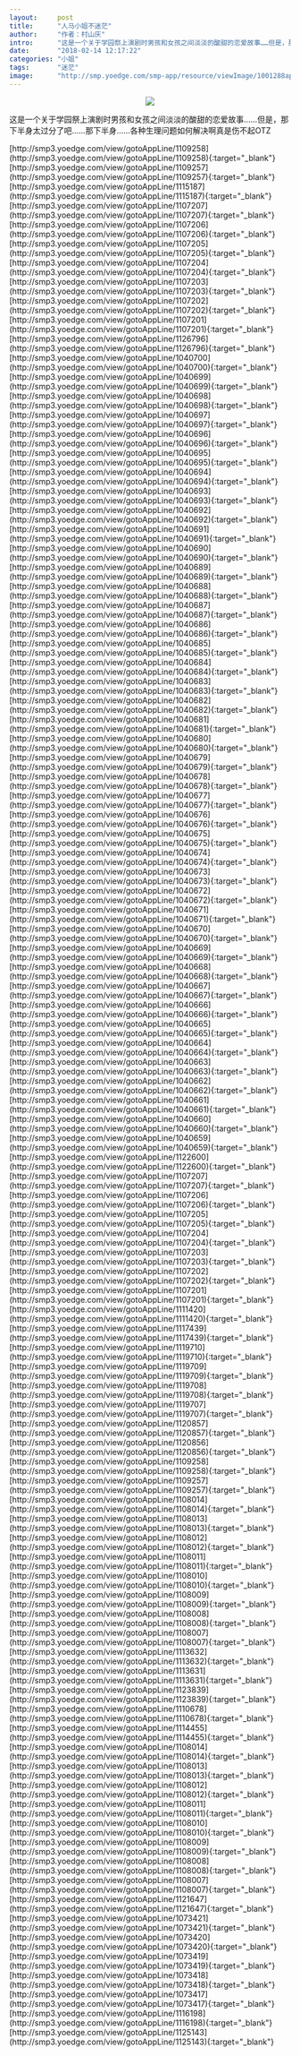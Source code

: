 ```yaml
---
layout:     post
title:      "人马小姐不迷茫"
author:     "作者：村山庆"
intro:      "这是一个关于学园祭上演剧时男孩和女孩之间淡淡的酸甜的恋爱故事……但是，那下半身太过分了吧……那下半身……各种生理问题如何解决啊真是伤不起OTZ"
date:       "2018-02-14 12:17:22"
categories: "小姐"
tags:       "迷茫"
image:      "http://smp.yoedge.com/smp-app/resource/viewImage/1001288appline.png"
---
```

<div style="text-align: center">
<p><img src="http://smp.yoedge.com/smp-app/resource/viewImage/1001288appline.png"/></p>
</div>
<p class="post-meta">
<span>这是一个关于学园祭上演剧时男孩和女孩之间淡淡的酸甜的恋爱故事……但是，那下半身太过分了吧……那下半身……各种生理问题如何解决啊真是伤不起OTZ</span>
</p>
[http://smp3.yoedge.com/view/gotoAppLine/1109258](http://smp3.yoedge.com/view/gotoAppLine/1109258){:target="_blank"}
[http://smp3.yoedge.com/view/gotoAppLine/1109257](http://smp3.yoedge.com/view/gotoAppLine/1109257){:target="_blank"}
[http://smp3.yoedge.com/view/gotoAppLine/1115187](http://smp3.yoedge.com/view/gotoAppLine/1115187){:target="_blank"}
[http://smp3.yoedge.com/view/gotoAppLine/1107207](http://smp3.yoedge.com/view/gotoAppLine/1107207){:target="_blank"}
[http://smp3.yoedge.com/view/gotoAppLine/1107206](http://smp3.yoedge.com/view/gotoAppLine/1107206){:target="_blank"}
[http://smp3.yoedge.com/view/gotoAppLine/1107205](http://smp3.yoedge.com/view/gotoAppLine/1107205){:target="_blank"}
[http://smp3.yoedge.com/view/gotoAppLine/1107204](http://smp3.yoedge.com/view/gotoAppLine/1107204){:target="_blank"}
[http://smp3.yoedge.com/view/gotoAppLine/1107203](http://smp3.yoedge.com/view/gotoAppLine/1107203){:target="_blank"}
[http://smp3.yoedge.com/view/gotoAppLine/1107202](http://smp3.yoedge.com/view/gotoAppLine/1107202){:target="_blank"}
[http://smp3.yoedge.com/view/gotoAppLine/1107201](http://smp3.yoedge.com/view/gotoAppLine/1107201){:target="_blank"}
[http://smp3.yoedge.com/view/gotoAppLine/1126796](http://smp3.yoedge.com/view/gotoAppLine/1126796){:target="_blank"}
[http://smp3.yoedge.com/view/gotoAppLine/1040700](http://smp3.yoedge.com/view/gotoAppLine/1040700){:target="_blank"}
[http://smp3.yoedge.com/view/gotoAppLine/1040699](http://smp3.yoedge.com/view/gotoAppLine/1040699){:target="_blank"}
[http://smp3.yoedge.com/view/gotoAppLine/1040698](http://smp3.yoedge.com/view/gotoAppLine/1040698){:target="_blank"}
[http://smp3.yoedge.com/view/gotoAppLine/1040697](http://smp3.yoedge.com/view/gotoAppLine/1040697){:target="_blank"}
[http://smp3.yoedge.com/view/gotoAppLine/1040696](http://smp3.yoedge.com/view/gotoAppLine/1040696){:target="_blank"}
[http://smp3.yoedge.com/view/gotoAppLine/1040695](http://smp3.yoedge.com/view/gotoAppLine/1040695){:target="_blank"}
[http://smp3.yoedge.com/view/gotoAppLine/1040694](http://smp3.yoedge.com/view/gotoAppLine/1040694){:target="_blank"}
[http://smp3.yoedge.com/view/gotoAppLine/1040693](http://smp3.yoedge.com/view/gotoAppLine/1040693){:target="_blank"}
[http://smp3.yoedge.com/view/gotoAppLine/1040692](http://smp3.yoedge.com/view/gotoAppLine/1040692){:target="_blank"}
[http://smp3.yoedge.com/view/gotoAppLine/1040691](http://smp3.yoedge.com/view/gotoAppLine/1040691){:target="_blank"}
[http://smp3.yoedge.com/view/gotoAppLine/1040690](http://smp3.yoedge.com/view/gotoAppLine/1040690){:target="_blank"}
[http://smp3.yoedge.com/view/gotoAppLine/1040689](http://smp3.yoedge.com/view/gotoAppLine/1040689){:target="_blank"}
[http://smp3.yoedge.com/view/gotoAppLine/1040688](http://smp3.yoedge.com/view/gotoAppLine/1040688){:target="_blank"}
[http://smp3.yoedge.com/view/gotoAppLine/1040687](http://smp3.yoedge.com/view/gotoAppLine/1040687){:target="_blank"}
[http://smp3.yoedge.com/view/gotoAppLine/1040686](http://smp3.yoedge.com/view/gotoAppLine/1040686){:target="_blank"}
[http://smp3.yoedge.com/view/gotoAppLine/1040685](http://smp3.yoedge.com/view/gotoAppLine/1040685){:target="_blank"}
[http://smp3.yoedge.com/view/gotoAppLine/1040684](http://smp3.yoedge.com/view/gotoAppLine/1040684){:target="_blank"}
[http://smp3.yoedge.com/view/gotoAppLine/1040683](http://smp3.yoedge.com/view/gotoAppLine/1040683){:target="_blank"}
[http://smp3.yoedge.com/view/gotoAppLine/1040682](http://smp3.yoedge.com/view/gotoAppLine/1040682){:target="_blank"}
[http://smp3.yoedge.com/view/gotoAppLine/1040681](http://smp3.yoedge.com/view/gotoAppLine/1040681){:target="_blank"}
[http://smp3.yoedge.com/view/gotoAppLine/1040680](http://smp3.yoedge.com/view/gotoAppLine/1040680){:target="_blank"}
[http://smp3.yoedge.com/view/gotoAppLine/1040679](http://smp3.yoedge.com/view/gotoAppLine/1040679){:target="_blank"}
[http://smp3.yoedge.com/view/gotoAppLine/1040678](http://smp3.yoedge.com/view/gotoAppLine/1040678){:target="_blank"}
[http://smp3.yoedge.com/view/gotoAppLine/1040677](http://smp3.yoedge.com/view/gotoAppLine/1040677){:target="_blank"}
[http://smp3.yoedge.com/view/gotoAppLine/1040676](http://smp3.yoedge.com/view/gotoAppLine/1040676){:target="_blank"}
[http://smp3.yoedge.com/view/gotoAppLine/1040675](http://smp3.yoedge.com/view/gotoAppLine/1040675){:target="_blank"}
[http://smp3.yoedge.com/view/gotoAppLine/1040674](http://smp3.yoedge.com/view/gotoAppLine/1040674){:target="_blank"}
[http://smp3.yoedge.com/view/gotoAppLine/1040673](http://smp3.yoedge.com/view/gotoAppLine/1040673){:target="_blank"}
[http://smp3.yoedge.com/view/gotoAppLine/1040672](http://smp3.yoedge.com/view/gotoAppLine/1040672){:target="_blank"}
[http://smp3.yoedge.com/view/gotoAppLine/1040671](http://smp3.yoedge.com/view/gotoAppLine/1040671){:target="_blank"}
[http://smp3.yoedge.com/view/gotoAppLine/1040670](http://smp3.yoedge.com/view/gotoAppLine/1040670){:target="_blank"}
[http://smp3.yoedge.com/view/gotoAppLine/1040669](http://smp3.yoedge.com/view/gotoAppLine/1040669){:target="_blank"}
[http://smp3.yoedge.com/view/gotoAppLine/1040668](http://smp3.yoedge.com/view/gotoAppLine/1040668){:target="_blank"}
[http://smp3.yoedge.com/view/gotoAppLine/1040667](http://smp3.yoedge.com/view/gotoAppLine/1040667){:target="_blank"}
[http://smp3.yoedge.com/view/gotoAppLine/1040666](http://smp3.yoedge.com/view/gotoAppLine/1040666){:target="_blank"}
[http://smp3.yoedge.com/view/gotoAppLine/1040665](http://smp3.yoedge.com/view/gotoAppLine/1040665){:target="_blank"}
[http://smp3.yoedge.com/view/gotoAppLine/1040664](http://smp3.yoedge.com/view/gotoAppLine/1040664){:target="_blank"}
[http://smp3.yoedge.com/view/gotoAppLine/1040663](http://smp3.yoedge.com/view/gotoAppLine/1040663){:target="_blank"}
[http://smp3.yoedge.com/view/gotoAppLine/1040662](http://smp3.yoedge.com/view/gotoAppLine/1040662){:target="_blank"}
[http://smp3.yoedge.com/view/gotoAppLine/1040661](http://smp3.yoedge.com/view/gotoAppLine/1040661){:target="_blank"}
[http://smp3.yoedge.com/view/gotoAppLine/1040660](http://smp3.yoedge.com/view/gotoAppLine/1040660){:target="_blank"}
[http://smp3.yoedge.com/view/gotoAppLine/1040659](http://smp3.yoedge.com/view/gotoAppLine/1040659){:target="_blank"}
[http://smp3.yoedge.com/view/gotoAppLine/1122600](http://smp3.yoedge.com/view/gotoAppLine/1122600){:target="_blank"}
[http://smp3.yoedge.com/view/gotoAppLine/1107207](http://smp3.yoedge.com/view/gotoAppLine/1107207){:target="_blank"}
[http://smp3.yoedge.com/view/gotoAppLine/1107206](http://smp3.yoedge.com/view/gotoAppLine/1107206){:target="_blank"}
[http://smp3.yoedge.com/view/gotoAppLine/1107205](http://smp3.yoedge.com/view/gotoAppLine/1107205){:target="_blank"}
[http://smp3.yoedge.com/view/gotoAppLine/1107204](http://smp3.yoedge.com/view/gotoAppLine/1107204){:target="_blank"}
[http://smp3.yoedge.com/view/gotoAppLine/1107203](http://smp3.yoedge.com/view/gotoAppLine/1107203){:target="_blank"}
[http://smp3.yoedge.com/view/gotoAppLine/1107202](http://smp3.yoedge.com/view/gotoAppLine/1107202){:target="_blank"}
[http://smp3.yoedge.com/view/gotoAppLine/1107201](http://smp3.yoedge.com/view/gotoAppLine/1107201){:target="_blank"}
[http://smp3.yoedge.com/view/gotoAppLine/1111420](http://smp3.yoedge.com/view/gotoAppLine/1111420){:target="_blank"}
[http://smp3.yoedge.com/view/gotoAppLine/1117439](http://smp3.yoedge.com/view/gotoAppLine/1117439){:target="_blank"}
[http://smp3.yoedge.com/view/gotoAppLine/1119710](http://smp3.yoedge.com/view/gotoAppLine/1119710){:target="_blank"}
[http://smp3.yoedge.com/view/gotoAppLine/1119709](http://smp3.yoedge.com/view/gotoAppLine/1119709){:target="_blank"}
[http://smp3.yoedge.com/view/gotoAppLine/1119708](http://smp3.yoedge.com/view/gotoAppLine/1119708){:target="_blank"}
[http://smp3.yoedge.com/view/gotoAppLine/1119707](http://smp3.yoedge.com/view/gotoAppLine/1119707){:target="_blank"}
[http://smp3.yoedge.com/view/gotoAppLine/1120857](http://smp3.yoedge.com/view/gotoAppLine/1120857){:target="_blank"}
[http://smp3.yoedge.com/view/gotoAppLine/1120856](http://smp3.yoedge.com/view/gotoAppLine/1120856){:target="_blank"}
[http://smp3.yoedge.com/view/gotoAppLine/1109258](http://smp3.yoedge.com/view/gotoAppLine/1109258){:target="_blank"}
[http://smp3.yoedge.com/view/gotoAppLine/1109257](http://smp3.yoedge.com/view/gotoAppLine/1109257){:target="_blank"}
[http://smp3.yoedge.com/view/gotoAppLine/1108014](http://smp3.yoedge.com/view/gotoAppLine/1108014){:target="_blank"}
[http://smp3.yoedge.com/view/gotoAppLine/1108013](http://smp3.yoedge.com/view/gotoAppLine/1108013){:target="_blank"}
[http://smp3.yoedge.com/view/gotoAppLine/1108012](http://smp3.yoedge.com/view/gotoAppLine/1108012){:target="_blank"}
[http://smp3.yoedge.com/view/gotoAppLine/1108011](http://smp3.yoedge.com/view/gotoAppLine/1108011){:target="_blank"}
[http://smp3.yoedge.com/view/gotoAppLine/1108010](http://smp3.yoedge.com/view/gotoAppLine/1108010){:target="_blank"}
[http://smp3.yoedge.com/view/gotoAppLine/1108009](http://smp3.yoedge.com/view/gotoAppLine/1108009){:target="_blank"}
[http://smp3.yoedge.com/view/gotoAppLine/1108008](http://smp3.yoedge.com/view/gotoAppLine/1108008){:target="_blank"}
[http://smp3.yoedge.com/view/gotoAppLine/1108007](http://smp3.yoedge.com/view/gotoAppLine/1108007){:target="_blank"}
[http://smp3.yoedge.com/view/gotoAppLine/1113632](http://smp3.yoedge.com/view/gotoAppLine/1113632){:target="_blank"}
[http://smp3.yoedge.com/view/gotoAppLine/1113631](http://smp3.yoedge.com/view/gotoAppLine/1113631){:target="_blank"}
[http://smp3.yoedge.com/view/gotoAppLine/1123839](http://smp3.yoedge.com/view/gotoAppLine/1123839){:target="_blank"}
[http://smp3.yoedge.com/view/gotoAppLine/1110678](http://smp3.yoedge.com/view/gotoAppLine/1110678){:target="_blank"}
[http://smp3.yoedge.com/view/gotoAppLine/1114455](http://smp3.yoedge.com/view/gotoAppLine/1114455){:target="_blank"}
[http://smp3.yoedge.com/view/gotoAppLine/1108014](http://smp3.yoedge.com/view/gotoAppLine/1108014){:target="_blank"}
[http://smp3.yoedge.com/view/gotoAppLine/1108013](http://smp3.yoedge.com/view/gotoAppLine/1108013){:target="_blank"}
[http://smp3.yoedge.com/view/gotoAppLine/1108012](http://smp3.yoedge.com/view/gotoAppLine/1108012){:target="_blank"}
[http://smp3.yoedge.com/view/gotoAppLine/1108011](http://smp3.yoedge.com/view/gotoAppLine/1108011){:target="_blank"}
[http://smp3.yoedge.com/view/gotoAppLine/1108010](http://smp3.yoedge.com/view/gotoAppLine/1108010){:target="_blank"}
[http://smp3.yoedge.com/view/gotoAppLine/1108009](http://smp3.yoedge.com/view/gotoAppLine/1108009){:target="_blank"}
[http://smp3.yoedge.com/view/gotoAppLine/1108008](http://smp3.yoedge.com/view/gotoAppLine/1108008){:target="_blank"}
[http://smp3.yoedge.com/view/gotoAppLine/1108007](http://smp3.yoedge.com/view/gotoAppLine/1108007){:target="_blank"}
[http://smp3.yoedge.com/view/gotoAppLine/1121647](http://smp3.yoedge.com/view/gotoAppLine/1121647){:target="_blank"}
[http://smp3.yoedge.com/view/gotoAppLine/1073421](http://smp3.yoedge.com/view/gotoAppLine/1073421){:target="_blank"}
[http://smp3.yoedge.com/view/gotoAppLine/1073420](http://smp3.yoedge.com/view/gotoAppLine/1073420){:target="_blank"}
[http://smp3.yoedge.com/view/gotoAppLine/1073419](http://smp3.yoedge.com/view/gotoAppLine/1073419){:target="_blank"}
[http://smp3.yoedge.com/view/gotoAppLine/1073418](http://smp3.yoedge.com/view/gotoAppLine/1073418){:target="_blank"}
[http://smp3.yoedge.com/view/gotoAppLine/1073417](http://smp3.yoedge.com/view/gotoAppLine/1073417){:target="_blank"}
[http://smp3.yoedge.com/view/gotoAppLine/1116198](http://smp3.yoedge.com/view/gotoAppLine/1116198){:target="_blank"}
[http://smp3.yoedge.com/view/gotoAppLine/1125143](http://smp3.yoedge.com/view/gotoAppLine/1125143){:target="_blank"}



